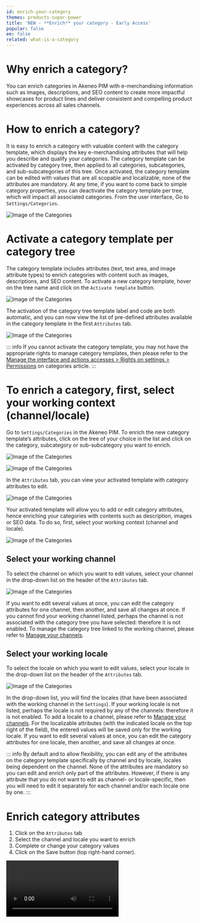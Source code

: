 ```yaml
---
id: enrich-your-category
themes: products-super-power
title: 'NEW - **Enrich** your category - Early Access'
popular: false
ee: false
related: what-is-a-category
---
```


# Why enrich a category?

You can enrich categories in Akeneo PIM with e-merchandising information such as images, descriptions, and SEO content to create more impactful showcases for product lines and deliver consistent and compelling product experiences across all sales channels.

# How to enrich a category?

It is easy to enrich a category with valuable content with the category template, which displays the key e-merchandising attributes that will help you describe and qualify your categories.
The category template can be activated by category tree, then applied to all categories, subcategories, and sub-subcategories of this tree. Once activated, the category template can be edited with values that are all scopable and localizable, none of the attributes are mandatory.
At any time, if you want to come back to simple category properties, you can deactivate the category template per tree, which will impact all associated categories.
From the user interface, Go to `Settings/Categories`.

![Image of the Categories](../img/enriched-categories-tree-list.png)

# Activate a category template per category tree

The category template includes attributes (text, text area, and image attribute types) to enrich categories with content such as images, descriptions, and SEO content.
To activate a new category template, hover on the tree name and click on the `Activate template` button.

![Image of the Categories](../img/enriched-categories-tree-list-hover.png)

The activation of the category tree template label and code are both automatic, and you can now view the list of pre-defined attributes available in the category template in the first `Attributes` tab.

![Image of the Categories](../img/enriched-categories-template.png)

::: info
If you cannot activate the category template, you may not have the appropriate rights to manage category templates, then please refer to the [Manage the interface and actions accesses > Rights on settings > Permissions](manage-the-interface-and-actions-accesses.html) on categories article.
:::

# To enrich a category, first, select your working context (channel/locale)

Go to `Settings/Categories` in the Akeneo PIM. To enrich the new category template’s attributes, click on the tree of your choice in the list and click on the category, subcategory or sub-subcategory you want to enrich.

![Image of the Categories](../img/enriched-categories-tree-list-template-activated.png)

![Image of the Categories](../img/enriched-categories-category-tree.png)

In the `Attributes` tab, you can view your activated template with category attributes to edit.

![Image of the Categories](../img/enriched-categories-category-details-1.png)

Your activated template will allow you to add or edit category attributes, hence enriching your categories with contents such as description, images or SEO data. To do so, first, select your working context (channel and locale).

![Image of the Categories](../img/enriched-categories-category-details-2.png)

## Select your working channel

To select the channel on which you want to edit values, select your channel in the drop-down list on the header of the `Attributes` tab.

![Image of the Categories](../img/enriched-categories-category-details-channel-selector.png)

If you want to edit several values at once, you can edit the category attributes for one channel, then another, and save all changes at once.
If you cannot find your working channel listed, perhaps the channel is not associated with the category tree you have selected: therefore it is not enabled. To manage the category tree linked to the working channel, please refer to [Manage your channels](manage-your-channels.html).

## Select your working locale

To select the locale on which you want to edit values, select your locale in the drop-down list on the header of the `Attributes` tab.

![Image of the Categories](../img/enriched-categories-category-details-locale-selector.png)

In the drop-down list, you will find the locales (that have been associated with the working channel in the `Settings`). If your working locale is not listed, perhaps the locale is not required by any of the channels: therefore it is not enabled. To add a locale to a channel, please refer to [Manage your channels](manage-your-channels.html).
For the localizable attributes (with the indicated locale on the top right of the field), the entered values will be saved only for the working locale.
If you want to edit several values at once, you can edit the category attributes for one locale, then another, and save all changes at once.

::: info
By default and to allow flexibility, you can edit any of the attributes on the category template specifically by channel and by locale, locales being dependent on the channel. None of the attributes are mandatory so you can edit and enrich only part of the attributes. However, if there is any attribute that you do not want to edit as channel- or locale-specific, then you will need to edit it separately for each channel and/or each locale one by one.
:::

# Enrich category attributes

1.  Click on the `Attributes` tab
1.  Select the channel and locale you want to enrich
1.  Complete or change your category values
1.  Click on the Save button (top right-hand corner).

<video controls class="img-responsive in-article">
  <source src="../img/enriched-categories-demo.mp4" type="video/mp4" />
<video>

::: info
If you cannot add category content to enrich a category, you may not have the appropriate rights to Edit category attributes, please refer to the [Manage the interface and actions accesses > Rights on settings > Permissions](manage-the-interface-and-actions-accesses.html) on categories article.
:::

::: info
We will continue to add new capabilities to our new Enriched Categories functionality throughout the year. At this time, there isn’t any impact either on the `Permissions` tab (EE only) or on the `History` tab. In addition, the template will become customizable so that you can manage the attributes you want to enrich on your categories.
:::
